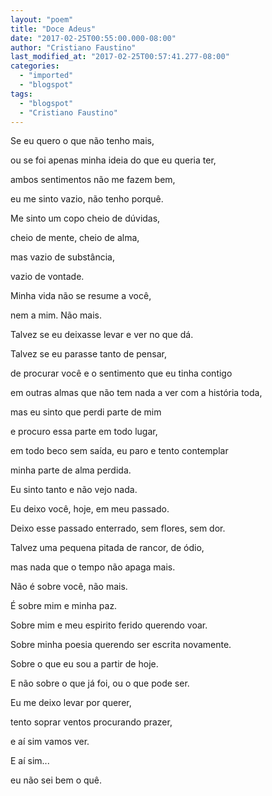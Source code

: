 ```yaml
---
layout: "poem"
title: "Doce Adeus"
date: "2017-02-25T00:55:00.000-08:00"
author: "Cristiano Faustino"
last_modified_at: "2017-02-25T00:57:41.277-08:00"
categories:
  - "imported"
  - "blogspot"
tags:
  - "blogspot"
  - "Cristiano Faustino"
---
```


Se eu quero o que não tenho mais,

ou se foi apenas minha ideia do que eu queria ter,

ambos sentimentos não me fazem bem,

eu me sinto vazio, não tenho porquê.

Me sinto um copo cheio de dúvidas,

cheio de mente, cheio de alma,

mas vazio de substância,

vazio de vontade.

Minha vida não se resume a você,

nem a mim. Não mais.

Talvez se eu deixasse levar e ver no que dá.

Talvez se eu parasse tanto de pensar,

de procurar você e o sentimento que eu tinha contigo

em outras almas que não tem nada a ver com a história toda,

mas eu sinto que perdi parte de mim

e procuro essa parte em todo lugar,

em todo beco sem saída, eu paro e tento contemplar

minha parte de alma perdida.

Eu sinto tanto e não vejo nada.

Eu deixo você, hoje, em meu passado.

Deixo esse passado enterrado, sem flores, sem dor.

Talvez uma pequena pitada de rancor, de ódio,

mas nada que o tempo não apaga mais.

Não é sobre você, não mais.

É sobre mim e minha paz.

Sobre mim e meu espirito ferido querendo voar.

Sobre minha poesia querendo ser escrita novamente.

Sobre o que eu sou a partir de hoje.

E não sobre o que já foi, ou o que pode ser.

Eu me deixo levar por querer,

tento soprar ventos procurando prazer,

e aí sim vamos ver.

E aí sim...

eu não sei bem o quê.